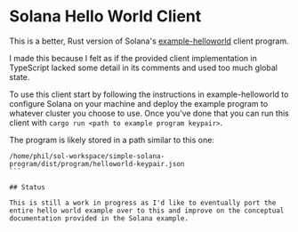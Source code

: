 # Solana Hello World Client

This is a better, Rust version of Solana's
[example-helloworld](https://github.com/solana-labs/example-helloworld/tree/master/src/client)
client program.

I made this because I felt as if the provided client implementation in
TypeScript lacked some detail in its comments and used too much global
state.

To use this client start by following the instructions in
example-helloworld to configure Solana on your machine and deploy the
example program to whatever cluster you choose to use. Once you've
done that you can run this client with `cargo run <path to example
program keypair>`.

The program is likely stored in a path similar to this one:

````
/home/phil/sol-workspace/simple-solana-program/dist/program/helloworld-keypair.json
```

## Status

This is still a work in progress as I'd like to eventually port the
entire hello world example over to this and improve on the conceptual
documentation provided in the Solana example.
